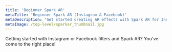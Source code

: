 ```yaml
---
title: 'Beginner Spark AR'
metaTitle: 'Beginner Spark AR (Instagram & Facebook)'
metaDescription: 'Get started creating AR effects with Spark AR for Instagram and Facebook'
metaImage: /top-level/sparkar_thumbnail.jpg
---
```


Getting started with Instagram or Facebook filters and Spark AR? You've come to the right place!
